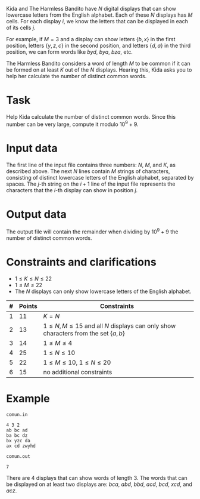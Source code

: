 Kida and The Harmless Bandito have $N$ digital displays that can show lowercase letters from the English alphabet. Each of these $N$ displays has $M$ cells. For each display $i$, we know the letters that can be displayed in each of its cells $j$.

For example, if $M = 3$ and a display can show letters $\{b, x\}$ in the first position, letters $\{y, z, c\}$ in the second position, and letters $\{d, a\}$ in the third position, we can form words like $byd$, $bya$, $bza$, etc.

The Harmless Bandito considers a word of length $M$ to be common if it can be formed on at least $K$ out of the $N$ displays. Hearing this, Kida asks you to help her calculate the number of distinct common words.

# Task
Help Kida calculate the number of distinct common words. Since this number can be very large, compute it modulo $10^9 + 9$.

# Input data
The first line of the input file contains three numbers: $N$, $M$, and $K$, as described above. The next $N$ lines contain $M$ strings of characters, consisting of distinct lowercase letters of the English alphabet, separated by spaces. The $j$-th string on the $i + 1$ line of the input file represents the characters that the $i$-th display can show in position $j$.

# Output data
The output file will contain the remainder when dividing by $10^9 + 9$ the number of distinct common words.

# Constraints and clarifications
- $1 \leq K \leq N \leq 22$
- $1 \leq M \leq 22$
- The $N$ displays can only show lowercase letters of the English alphabet.

|# | Points | Constraints|
| - | - | ---------- |
|1|11|$K = N$|
|2|13|$1 \leq N, M \leq 15$ and all $N$ displays can only show characters from the set $\{a, b\}$|
|3|14|$1 \leq M \leq 4$|
|4|25|$1 \leq N \leq 10$|
|5|22|$1 \leq M \leq 10$, $1 \leq N \leq 20$|
|6|15|no additional constraints|

# Example
`comun.in`

```
4 3 2
ab bc ad
ba bc dz
bx yzc da
ax cd zwyhd
```

`comun.out`

```
7
```

There are 4 displays that can show words of length $3$. The words that can be displayed on at least two displays are: $bca$, $abd$, $bbd$, $acd$, $bcd$, $xcd$, and $acz$.